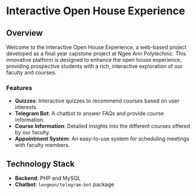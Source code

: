 # Interactive Open House Experience

## Overview

Welcome to the Interactive Open House Experience, a web-based project developed as a final year capstone project at Ngee Ann Polytechnic. This innovative platform is designed to enhance the open house experience, providing prospective students with a rich, interactive exploration of our faculty and courses.

### Features

- **Quizzes**: Interactive quizzes to recommend courses based on user interests.
- **Telegram Bot**: A chatbot to answer FAQs and provide course information.
- **Course Information**: Detailed insights into the different courses offered by our faculty.
- **Appointment System**: An easy-to-use system for scheduling meetings with faculty members.

## Technology Stack

- **Backend**: PHP and MySQL
- **Chatbot**: `longman/telegram-bot` package
